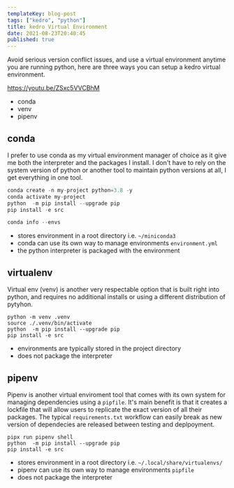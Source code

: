 ```yaml
---
templateKey: blog-post
tags: ["kedro", "python"]
title: kedro Virtual Environment
date: 2021-08-23T20:40:45
published: true
---
```


Avoid serious version conflict issues, and use a virtual environment anytime
you are running python, here are three ways you can setup a kedro virtual
environment.

https://youtu.be/ZSxc5VVCBhM

- conda
- venv
- pipenv

## conda

I prefer to use conda as my virtual environment manager of choice as it give me
both the interpreter and the packages I install. I don't have to rely on the
system version of python or another tool to maintain python versions at all, I
get everything in one tool.

```python
conda create -n my-project python=3.8 -y
conda activate my-project
python  -m pip install --upgrade pip
pip install -e src
```

```python
conda info --envs
```

- stores environment in a root directory i.e. `~/miniconda3`
- conda can use its own way to manage environments `environment.yml`
- the python interpreter is packaged with the environment

## virtualenv

Virtual env (venv) is another very respectable option that is built right into
python, and requires no additional installs or using a different distribution
of pytyhon.

```
python -m venv .venv
source ./.venv/bin/activate
python  -m pip install --upgrade pip
pip install -e src
```

- environments are typically stored in the project directory
- does not package the interpreter

## pipenv

Pipenv is another virtual enviroment tool that comes with its own system for
managing dependencies using a `pipfile`. It's main benefit is that it creates
a lockfile that will allow users to replicate the exact version of all their
packages. The typical `requirements.txt` workflow can easily break as new
version of dependecies are released between testing and deplpoyment.

```
pipx run pipenv shell
python  -m pip install --upgrade pip
pip install -e src
```

- stores environment in a root directory i.e. `~/.local/share/virtualenvs/`
- pipenv can use its own way to manage environments `pipfile`
- does not package the interpreter
